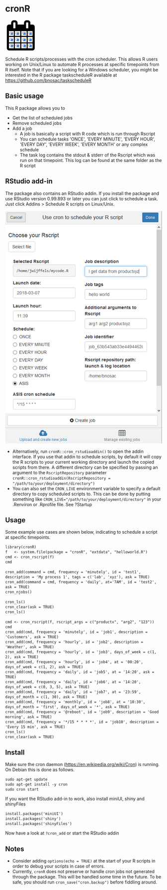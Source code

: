 cronR
=========

![cronR](tools/cronR-logo.png) 

Schedule R scripts/processes with the cron scheduler. This allows R users working on Unix/Linux to automate R processes at specific timepoints from R itself.
Note that if you are looking for a Windows scheduler, you might be interested in the R package taskscheduleR available at
https://github.com/bnosac/taskscheduleR


Basic usage
-----------

This R package allows you to 

* Get the list of scheduled jobs
* Remove scheduled jobs
* Add a job
  + A job is basically a script with R code which is run through Rscript
  + You can schedule tasks 'ONCE', 'EVERY MINUTE', 'EVERY HOUR', 'EVERY DAY', 'EVERY WEEK', 'EVERY MONTH' or any complex schedule
  + The task log contains the stdout & stderr of the Rscript which was run on that timepoint. This log can be found at the same folder as the R script

RStudio add-in
-----------

The package also contains an RStudio addin. If you install the package and use RStudio version 0.99.893 or later you can just click to schedule a task. Just click Addins > Schedule R scripts on Linux/Unix.

![](tools/cronR-rstudioaddin.png) 

- Alternatively, run `cronR::cron_rstudioaddin()` to open the addin interface. If you use that addin to schedule scripts, by default it will copy the R scripts to your current working directory and launch the copied scripts from there. A different directory can be specified by passing an argument to the `RscriptRepository` parameter `cronR::cron_rstudioaddin(RscriptRepository = "/path/to/your/deployment/directory")`
- You can also set the `CRON_LIVE` environment variable to specify a default directory to copy scheduled scripts to. This can be done by putting something like `CRON_LIVE="/path/to/your/deployment/directory"` in your .Renviron or .Rprofile file. See ?Startup


Usage
-----------

Some example use cases are shown below, indicating to schedule a script at specific timepoints.

```
library(cronR)
f   <- system.file(package = "cronR", "extdata", "helloworld.R")
cmd <- cron_rscript(f)
cmd

cron_add(command = cmd, frequency = 'minutely', id = 'test1', description = 'My process 1', tags = c('lab', 'xyz'), ask = TRUE)
cron_add(command = cmd, frequency = 'daily', at='7AM', id = 'test2', ask = TRUE)
cron_njobs()

cron_ls()
cron_clear(ask = TRUE)
cron_ls()

cmd <- cron_rscript(f, rscript_args = c("productx", "arg2", "123"))
cmd
cron_add(cmd, frequency = 'minutely', id = 'job1', description = 'Customers', ask = TRUE)
cron_add(cmd, frequency = 'hourly', id = 'job2', description = 'Weather', ask = TRUE)
cron_add(cmd, frequency = 'hourly', id = 'job3', days_of_week = c(1, 2), ask = TRUE)
cron_add(cmd, frequency = 'hourly', id = 'job4', at = '00:20', days_of_week = c(1, 2), ask = TRUE)
cron_add(cmd, frequency = 'daily', id = 'job5', at = '14:20', ask = TRUE)
cron_add(cmd, frequency = 'daily', id = 'job6', at = '14:20', days_of_week = c(0, 3, 5), ask = TRUE)
cron_add(cmd, frequency = 'daily', id = 'job7', at = '23:59', days_of_month = c(1, 30), ask = TRUE)
cron_add(cmd, frequency = 'monthly', id = 'job8', at = '10:30', days_of_month = 'first', days_of_week = '*', ask = TRUE)
cron_add(cmd, frequency = '@reboot', id = 'job9', description = 'Good morning', ask = TRUE)
cron_add(cmd, frequency = '*/15 * * * *', id = 'job10', description = 'Every 15 min', ask = TRUE)   
cron_ls()
cron_clear(ask = TRUE)
```

Install
-----------

Make sure the cron daemon (https://en.wikipedia.org/wiki/Cron) is running. On Debian this is done as follows.
```
sudo apt-get update
sudo apt-get install -y cron
sudo cron start
```

If you want the RStudio add-in to work, also install miniUI, shiny and shinyFiles
```
install.packages('miniUI')
install.packages('shiny')
install.packages('shinyFiles')
```

Now have a look at `?cron_add` or start the RStudio addin

Notes
-----------

- Consider adding `options(echo = TRUE)` at the start of your R scripts in order to debug your scripts in case of errors.
- Currently, `cronR` does not preserve or handle cron jobs not
generated through the package. This will be handled some time in
the future. To be safe, you should run `cron_save("cron.backup")`
before fiddling around.

